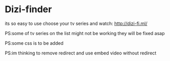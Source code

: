 # Dizi-finder
its so easy to use choose your tv series and watch: http://dizi-fi.ml/

PS:some of tv series on the list might not be working they will be fixed asap

PS:some css is to be added

PS:im thinking to remove redirect and use embed video without redirect
